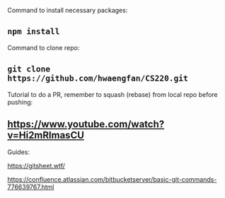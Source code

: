 Command to install necessary packages:

```npm install```
---

Command to clone repo:

```git clone https://github.com/hwaengfan/CS220.git```
---

Tutorial to do a PR, remember to squash (rebase) from local repo before pushing:

https://www.youtube.com/watch?v=Hi2mRlmasCU
---

Guides:

https://gitsheet.wtf/

https://confluence.atlassian.com/bitbucketserver/basic-git-commands-776639767.html
